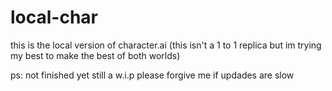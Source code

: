 # local-char
this is the local version of character.ai 
(this isn't a 1 to 1 replica but im trying my best to make the best of both worlds)

ps: not finished yet still a w.i.p please forgive me if updades are slow
